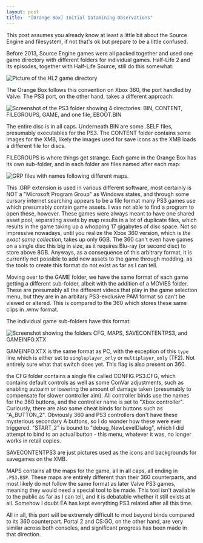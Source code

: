```yaml
---
layout: post
title:  "[Orange Box] Initial Datamining Observations"
---
```


This post assumes you already know at least a little bit about the Source Engine and filesystem, if not that's ok but prepare to be a little confused.

Before 2013, Source Engine games were all packed together and used one game directory with different folders for individual games. Half-Life 2 and its episodes, together with Half-Life Source, still do this somewhat: 

![Picture of the HL2 game directory](hl2.png)

The Orange Box follows this convention on Xbox 360, the port handled by Valve. The PS3 port, on the other hand, takes a different approach: 

![Screenshot of the PS3 folder showing 4 directories: BIN, CONTENT, FILEGROUPS, GAME, and one file, EBOOT.BIN](ps3filestruc.png)

The entire disc is in all caps. Underneath BIN are some .SELF files, presumably executables for the PS3. The CONTENT folder contains some images for the XMB, likely the images used for save icons as the XMB loads a different file for discs.

FILEGROUPS is where things get strange. Each game in the Orange Box has its own sub-folder, and in each folder are files named after each map: 

![GRP files with names following different maps.](ps3filegroups.png)

This .GRP extension is used in various different software, most certainly is NOT a "Microsoft Program Group" as Windows states, and through some cursory internet searching appears to be a file format many PS3 games use which presumably contain game assets. I was not able to find a program to open these, however. These games were always meant to have one shared asset pool; separating assets by map results in a lot of duplicate files, which results in the game taking up a whopping 17 gigabytes of disc space. Not so impressive nowadays, until you realize the Xbox 360 version, which is *the exact same collection*, takes up only 6GB. The 360 can't even have games on a single disc this big in size, as it requires Blu-ray (or second disc) to store above 8GB. Anyways, as a consequence of this arbitrary format, it is currently not possible to add new assets to the game through modding, as the tools to create this format do not exist as far as I can tell.

Moving over to the GAME folder, we have the same format of each game getting a different sub-folder, albeit with the addition of a MOVIES folder. These are presumably all the different videos that play in the game selection menu, but they are in an arbitary PS3-exclusive PAM format so can't be viewed or altered. This is compared to the 360 which stores these same clips in .wmv format.

The individual game sub-folders have this format: 

![Screenshot showing the folders CFG, MAPS, SAVECONTENTPS3, and GAMEINFO.XTX](ps3gamesfolder.png)

GAMEINFO.XTX is the same format as PC, with the exception of this `type` line which is either set to `singleplayer_only` or `multiplayer_only` (TF2). Not entirely sure what that switch does yet. This flag is also present on 360.

the CFG folder contains a single file called CONFIG.PS3.CFG, which contains default controls as well as some ConVar adjustments, such as enabling autoaim or lowering the amount of damage taken (presumably to compensate for slower controller aim). All controller binds use the names for the 360 buttons, and the controller name is set to "Xbox controller". Curiously, there are also some cheat binds for buttons such as "A_BUTTON_2". Obviously 360 and PS3 controllers don't have these mysterious secondary A buttons, so I do wonder how these were ever triggered. "START_2" is bound to "debug_NewLevelDialog", which I did attempt to bind to an actual button - this menu, whatever it was, no longer works in retail copies.

SAVECONTENTPS3 are just pictures used as the icons and backgrounds for savegames on the XMB.

MAPS contains all the maps for the game, all in all caps, all ending in `.PS3.BSP`. These maps are entirely different than their 360 counterparts, and most likely do not follow the same format as later Valve PS3 games, meaning they would need a special tool to be made. This tool isn't available to the public as far as I can tell, and it is debatable whether it still exists at all. Somehow I doubt EA has kept everything PS3 related after all this time.

All in all, this port will be extremely difficult to mod beyond binds compared to its 360 counterpart. Portal 2 and CS:GO, on the other hand, are very similar across both consoles, and significant progress has been made in that direction.